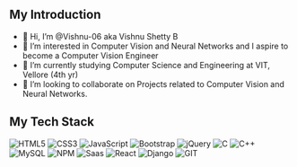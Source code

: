 ## My Introduction
- 👋 Hi, I’m @Vishnu-06 aka Vishnu Shetty B
- 👀 I’m interested in Computer Vision and Neural Networks and I aspire to become a Computer Vision Engineer
- 🌱 I’m currently studying Computer Science and Engineering at VIT, Vellore (4th yr)
- 💞️ I’m looking to collaborate on Projects related to Computer Vision and Neural Networks.

 ## My Tech Stack
   ![HTML5](https://img.shields.io/badge/HTML5-E34F26?style=for-the-badge&logo=html5&logoColor=white)
   ![CSS3](https://img.shields.io/badge/CSS3-1572B6?style=for-the-badge&logo=css3&logoColor=white)
   ![JavaScript](https://img.shields.io/badge/JavaScript-F7DF1E?style=for-the-badge&logo=javascript&logoColor=black)
   ![Bootstrap](https://img.shields.io/badge/Bootstrap-563D7C?style=for-the-badge&logo=bootstrap&logoColor=white)
   ![jQuery](https://img.shields.io/badge/jQuery-0769AD?style=for-the-badge&logo=jquery&logoColor=white)
   ![C](https://img.shields.io/badge/C-00599C?style=for-the-badge&logo=c&logoColor=white)
   ![C++](https://img.shields.io/badge/C%2B%2B-00599C?style=for-the-badge&logo=c%2B%2B&logoColor=white)
   ![MySQL](https://img.shields.io/badge/MySQL-00000F?style=for-the-badge&logo=mysql&logoColor=white)
   ![NPM](https://img.shields.io/badge/npm-CB3837?style=for-the-badge&logo=npm&logoColor=white)
   ![Saas](https://img.shields.io/badge/Sass-CC6699?style=for-the-badge&logo=sass&logoColor=white)
   ![React](https://img.shields.io/badge/React-20232A?style=for-the-badge&logo=react&logoColor=61DAFB)
   ![Django](https://img.shields.io/badge/Django-092E20?style=for-the-badge&logo=django&logoColor=white)
   ![GIT](https://img.shields.io/badge/Git-F05032?style=for-the-badge&logo=git&logoColor=white)
   

